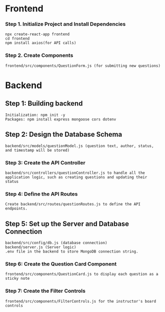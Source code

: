 # Frontend

### Step 1. Initialize Project and Install Dependencies

    npx create-react-app frontend
    cd frontend
    npm install axios(for API calls)

### Step 2. Create Components
    frontend/src/components/QuestionForm.js (for submitting new questions)


# Backend

## Step 1: Building backend

    Initialization: npm init -y
    Packages: npm install express mongoose cors dotenv

## Step 2: Design the Database Schema

    backend/src/models/questionModel.js (question text, author, status, and timestamp will be stored)

### Step 3: Create the API Controller

    backend/src/controllers/questionController.js to handle all the application logic, such as creating questions and updating their status

### Step 4: Define the API Routes

    Create backend/src/routes/questionRoutes.js to define the API endpoints.

## Step 5: Set up the Server and Database Connection

    backend/src/config/db.js (database connection)
    backend/server.js (Server logic)
    .env file in the backend to store MongoDB connection string.

### Step 6: Create the Question Card Component
    frontend/src/components/QuestionCard.js to display each question as a sticky note

### Step 7: Create the Filter Controls
    frontend/src/components/FilterControls.js for the instructor's board controls
